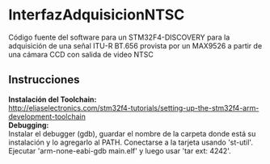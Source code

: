 InterfazAdquisicionNTSC
=======================

Código fuente del software para un STM32F4-DISCOVERY para la adquisición de una señal ITU-R BT.656 provista por un MAX9526 a partir de una cámara CCD con salida de video NTSC

## Instrucciones
**Instalación del Toolchain:**   
http://eliaselectronics.com/stm32f4-tutorials/setting-up-the-stm32f4-arm-development-toolchain      
**Debugging:**       
Instalar el debugger (gdb), guardar el nombre de la carpeta donde está su instalación y lo agregarlo al PATH. Conectarse a la tarjeta usando 'st-util'.     
Ejecutar 'arm-none-eabi-gdb main.elf' y luego usar 'tar ext: 4242'.
